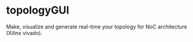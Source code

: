 # topologyGUI

Make, visualize and generate real-time your topology for NoC architecture (Xilinx vivado). 
